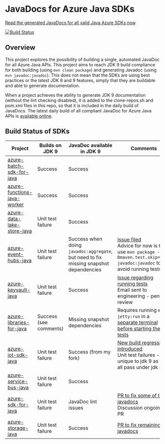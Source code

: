 # JavaDocs for Azure Java SDKs

[Read the generated JavaDocs for all valid Java Azure SDKs now](https://jonathangiles.github.io/azure-javadocs/index.html?overview-summary.html).

[![Build Status](https://travis-ci.org/JonathanGiles/azure-javadocs.svg?branch=master)](https://travis-ci.org/JonathanGiles/azure-javadocs)

## Overview

This project explores the possibility of building a single, automated JavaDoc for all Azure Java APIs. This project aims to reach JDK 9 build compliance for both building (using `mvn clean package`) and generating Javadoc (using `mvn javadoc:javadoc`). This does not mean that the SDKs are using best practices or the latest JDK 8 and 9 features, simply that they are buildable and able to generate documentation.

When a project achieves the ability to generate JDK 9 documentation (without the lint checking disabled), it is added to the clone-repos.sh and pom.xml files in this repo, so that it is included in the daily build of JavaDocs. The latest daily build of all compliant JavaDoc for Azure Java APIs is [available online](https://jonathangiles.github.io/azure-javadocs/index.html?overview-summary.html). 

## Build Status of SDKs

| Project                                                                               | Builds on JDK 9       | JavaDoc available in JDK 9                                                                | Comments                                                                                                                                                                           |
|-------------------------------------------------------------------------------------  |-------------------    |-------------------------------------------------------------------------------------------|--------------------------------------------------------------------------------------------------------------------------------------------------------------------------------    |
| [azure-batch-sdk-for-java](https://github.com/Azure/azure-batch-sdk-for-java)         | Success               | Success                                                                                   |                                                                                                                                                                                    |
| [azure-functions-java-worker](https://github.com/Azure/azure-functions-java-worker)   | Success               | Success                                                                                   |                                                                                                                                                                                    |
| [azure-data-lake-store-java](https://github.com/Azure/azure-data-lake-store-java)     | Unit test failure     | Success                                                                                   |                                                                                                                                                                                    |
| [azure-event-hubs-java](https://github.com/Azure/azure-event-hubs-java)               | Unit test failure     | Success when doing `javadoc:aggregate`, but need to fix missing snapshot dependencies     | [Issue filed](https://github.com/Azure/azure-event-hubs-java/issues/221)<br/>Advice for now is to use `mvn package -Dmaven.test.skip=true javadoc:javadoc` to avoid running tests  |
| [azure-keyvault-java](https://github.com/Azure/azure-keyvault-java)                   | Unit test failure     | Success                                                                                   | [Issue regarding running tests](https://github.com/Azure/azure-keyvault-java/issues/18)<br/>Email sent to engineering - pending review                                             |
| [azure-libraries-for-java](https://github.com/Azure/azure-libraries-for-java)         | Success (see comments)| Missing snapshot dependencies                                                             | Requires running `mvn jetty:run` in a [separate terminal before starting the unit tests](https://github.com/Azure/azure-libraries-for-java/issues/126)                             |
| [azure-iot-sdk-java](https://github.com/Azure/azure-iot-sdk-java)                     | Unit test failure     | Success (from my fork)                                                                    | [New build regression introduced](https://github.com/Azure/azure-iot-sdk-java/pull/197)<br/>Unit test failures - unique to jdk 9 as they all pass under jdk 8.                     |
| [azure-service-bus-java](https://github.com/Azure/azure-service-bus-java)             | Unit test failure     | Success                                                                                   |                                                                                                                                                                                    |
| [azure-sdk-for-java](https://github.com/Azure/azure-sdk-for-java)                     | Unit test failure     | JavaDoc lint issues                                                                       | [PR to fix some of the javadocs](https://github.com/Azure/azure-sdk-for-java/pull/2002)<br/>Discussion ongoing in PR                                                               |
| [azure-storage-java](https://github.com/Azure/azure-storage-java)                     | Unit test failure     | Success                                                                                   | [PR to fix remaining javadocs](https://github.com/Azure/azure-storage-java/pull/251)                                                                                               |
